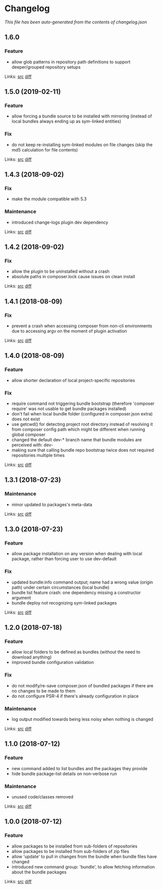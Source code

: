 # Changelog

_This file has been auto-generated from the contents of changelog.json_

## 1.6.0

### Feature

* allow glob patterns in repository path definitions to support deeper/grouped repository setups

Links: [src](https://github.com/vaimo/composer-repository-bundle/tree/1.6.0) [diff](https://github.com/vaimo/composer-repository-bundle/compare/1.5.0...1.6.0)

## 1.5.0 (2019-02-11)

### Feature

* allow forcing a bundle source to be installed with mirroring (instead of local bundles always ending up as sym-linked entities)

### Fix

* do not keep re-installing sym-linked modules on file changes (skip the md5 calculation for file contents)

Links: [src](https://github.com/vaimo/composer-repository-bundle/tree/1.5.0) [diff](https://github.com/vaimo/composer-repository-bundle/compare/1.4.3...1.5.0)

## 1.4.3 (2018-09-02)

### Fix

* make the module compatible with 5.3

### Maintenance

* introduced change-logs plugin dev dependency

Links: [src](https://github.com/vaimo/composer-repository-bundle/tree/1.4.3) [diff](https://github.com/vaimo/composer-repository-bundle/compare/1.4.2...1.4.3)

## 1.4.2 (2018-09-02)

### Fix

* allow the plugin to be uninstalled without a crash
* absolute paths in composer.lock cause issues on clean install

Links: [src](https://github.com/vaimo/composer-repository-bundle/tree/1.4.2) [diff](https://github.com/vaimo/composer-repository-bundle/compare/1.4.1...1.4.2)

## 1.4.1 (2018-08-09)

### Fix

* prevent a crash when accessing composer from non-cli environments due to accessing argv on the moment of plugin activation

Links: [src](https://github.com/vaimo/composer-repository-bundle/tree/1.4.1) [diff](https://github.com/vaimo/composer-repository-bundle/compare/1.4.0...1.4.1)

## 1.4.0 (2018-08-09)

### Feature

* allow shorter declaration of local project-specific repositories

### Fix

* require command not triggering bundle bootstrap (therefore 'composer require' was not usable to get bundle packages installed)
* don't fail when local bundle folder (configured in composer.json extra) does not exist
* use getcwd() for detecting project root directory instead of resolving it from composer config path which might be different when running global composer
* changed the default dev-* branch name that bundle modules are perceived with: dev-<bundle-name>
* making sure that calling bundle repo bootstrap twice does not required repositories multiple times

Links: [src](https://github.com/vaimo/composer-repository-bundle/tree/1.4.0) [diff](https://github.com/vaimo/composer-repository-bundle/compare/1.3.1...1.4.0)

## 1.3.1 (2018-07-23)

### Maintenance

* minor updated to packages's meta-data

Links: [src](https://github.com/vaimo/composer-repository-bundle/tree/1.3.1) [diff](https://github.com/vaimo/composer-repository-bundle/compare/1.3.0...1.3.1)

## 1.3.0 (2018-07-23)

### Feature

* allow package installation on any version when dealing with local package, rather than forcing user to use dev-default

### Fix

* updated bundle:info command output; name had a wrong value (origin path) under certain circumstances (local bundle)
* bundle list feature crash: one dependency missing a constructor argument
* bundle deploy not recognizing sym-linked packages

Links: [src](https://github.com/vaimo/composer-repository-bundle/tree/1.3.0) [diff](https://github.com/vaimo/composer-repository-bundle/compare/1.2.0...1.3.0)

## 1.2.0 (2018-07-18)

### Feature

* allow local folders to be defined as bundles (without the need to download anything)
* improved bundle configuration validation

### Fix

* do not modify/re-save composer.json of bundled packages if there are no changes to be made to them
* do not configure PSR-4 if there's already configuration in place

### Maintenance

* log output modified towards being less noisy when nothing is changed

Links: [src](https://github.com/vaimo/composer-repository-bundle/tree/1.2.0) [diff](https://github.com/vaimo/composer-repository-bundle/compare/1.1.0...1.2.0)

## 1.1.0 (2018-07-12)

### Feature

* new command added to list bundles and the packages they provide
* hide bundle package-list details on non-verbose run

### Maintenance

* unused code/classes removed

Links: [src](https://github.com/vaimo/composer-repository-bundle/tree/1.1.0) [diff](https://github.com/vaimo/composer-repository-bundle/compare/1.0.0...1.1.0)

## 1.0.0 (2018-07-12)

### Feature

* allow packages to be installed from sub-folders of repositories
* allow packages to be installed from sub-folders of zip files
* allow 'update' to pull in changes from the bundle when bundle files have changed
* introduced new command group: 'bundle', to allow fetching information about the bundle packages

Links: [src](https://github.com/vaimo/composer-repository-bundle/tree/1.0.0) [diff](https://github.com/vaimo/composer-repository-bundle/compare/2a73a640fa65fec178c9fbad7ffd2e9d06d3bd51...1.0.0)
